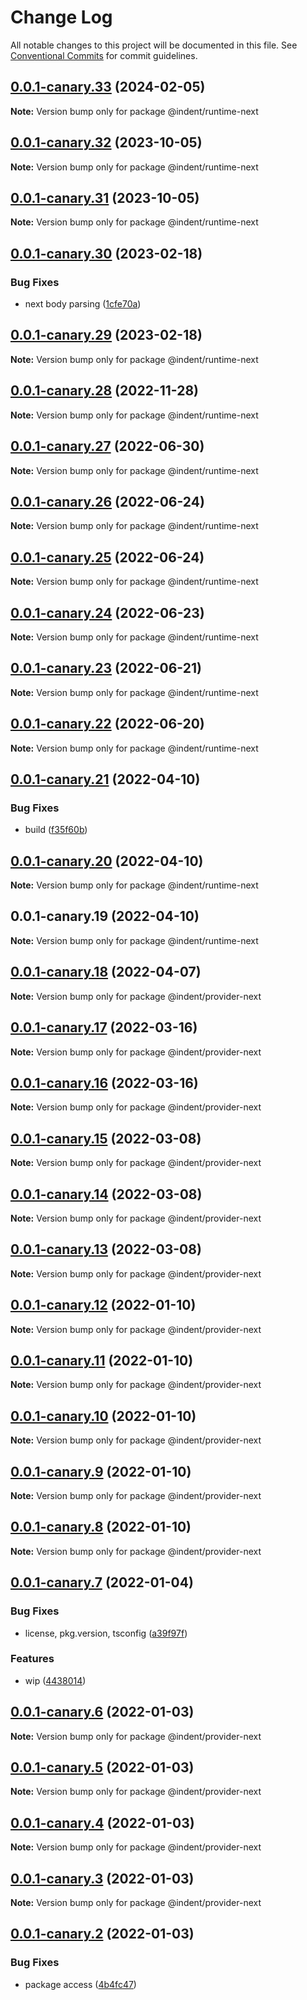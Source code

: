 # Change Log

All notable changes to this project will be documented in this file.
See [Conventional Commits](https://conventionalcommits.org) for commit guidelines.

## [0.0.1-canary.33](https://github.com/indentapis/integrations/compare/@indent/runtime-next@0.0.1-canary.32...@indent/runtime-next@0.0.1-canary.33) (2024-02-05)

**Note:** Version bump only for package @indent/runtime-next





## [0.0.1-canary.32](https://github.com/indentapis/integrations/compare/@indent/runtime-next@0.0.1-canary.31...@indent/runtime-next@0.0.1-canary.32) (2023-10-05)

**Note:** Version bump only for package @indent/runtime-next





## [0.0.1-canary.31](https://github.com/indentapis/integrations/compare/@indent/runtime-next@0.0.1-canary.30...@indent/runtime-next@0.0.1-canary.31) (2023-10-05)

**Note:** Version bump only for package @indent/runtime-next





## [0.0.1-canary.30](https://github.com/indentapis/integrations/compare/@indent/runtime-next@0.0.1-canary.29...@indent/runtime-next@0.0.1-canary.30) (2023-02-18)


### Bug Fixes

* next body parsing ([1cfe70a](https://github.com/indentapis/integrations/commit/1cfe70a776f36eec0535e80d000906892b7ad758))





## [0.0.1-canary.29](https://github.com/indentapis/integrations/compare/@indent/runtime-next@0.0.1-canary.28...@indent/runtime-next@0.0.1-canary.29) (2023-02-18)

**Note:** Version bump only for package @indent/runtime-next





## [0.0.1-canary.28](https://github.com/indentapis/integrations/compare/@indent/runtime-next@0.0.1-canary.27...@indent/runtime-next@0.0.1-canary.28) (2022-11-28)

**Note:** Version bump only for package @indent/runtime-next





## [0.0.1-canary.27](https://github.com/indentapis/integrations/compare/@indent/runtime-next@0.0.1-canary.26...@indent/runtime-next@0.0.1-canary.27) (2022-06-30)

**Note:** Version bump only for package @indent/runtime-next





## [0.0.1-canary.26](https://github.com/indentapis/integrations/compare/@indent/runtime-next@0.0.1-canary.25...@indent/runtime-next@0.0.1-canary.26) (2022-06-24)

**Note:** Version bump only for package @indent/runtime-next





## [0.0.1-canary.25](https://github.com/indentapis/integrations/compare/@indent/runtime-next@0.0.1-canary.24...@indent/runtime-next@0.0.1-canary.25) (2022-06-24)

**Note:** Version bump only for package @indent/runtime-next





## [0.0.1-canary.24](https://github.com/indentapis/integrations/compare/@indent/runtime-next@0.0.1-canary.23...@indent/runtime-next@0.0.1-canary.24) (2022-06-23)

**Note:** Version bump only for package @indent/runtime-next





## [0.0.1-canary.23](https://github.com/indentapis/integrations/compare/@indent/runtime-next@0.0.1-canary.22...@indent/runtime-next@0.0.1-canary.23) (2022-06-21)

**Note:** Version bump only for package @indent/runtime-next





## [0.0.1-canary.22](https://github.com/indentapis/integrations/compare/@indent/runtime-next@0.0.1-canary.21...@indent/runtime-next@0.0.1-canary.22) (2022-06-20)

**Note:** Version bump only for package @indent/runtime-next





## [0.0.1-canary.21](https://github.com/indentapis/integrations/compare/@indent/runtime-next@0.0.1-canary.20...@indent/runtime-next@0.0.1-canary.21) (2022-04-10)


### Bug Fixes

* build ([f35f60b](https://github.com/indentapis/integrations/commit/f35f60be6050a9f50ae5617be3583c6454e0d5d9))





## [0.0.1-canary.20](https://github.com/indentapis/integrations/compare/@indent/runtime-next@0.0.1-canary.19...@indent/runtime-next@0.0.1-canary.20) (2022-04-10)

**Note:** Version bump only for package @indent/runtime-next





## 0.0.1-canary.19 (2022-04-10)

**Note:** Version bump only for package @indent/runtime-next





## [0.0.1-canary.18](https://github.com/indentapis/integrations/compare/@indent/provider-next@0.0.1-canary.17...@indent/provider-next@0.0.1-canary.18) (2022-04-07)

**Note:** Version bump only for package @indent/provider-next





## [0.0.1-canary.17](https://github.com/indentapis/integrations/compare/@indent/provider-next@0.0.1-canary.16...@indent/provider-next@0.0.1-canary.17) (2022-03-16)

**Note:** Version bump only for package @indent/provider-next





## [0.0.1-canary.16](https://github.com/indentapis/integrations/compare/@indent/provider-next@0.0.1-canary.15...@indent/provider-next@0.0.1-canary.16) (2022-03-16)

**Note:** Version bump only for package @indent/provider-next





## [0.0.1-canary.15](https://github.com/indentapis/integrations/compare/@indent/provider-next@0.0.1-canary.14...@indent/provider-next@0.0.1-canary.15) (2022-03-08)

**Note:** Version bump only for package @indent/provider-next





## [0.0.1-canary.14](https://github.com/indentapis/integrations/compare/@indent/provider-next@0.0.1-canary.13...@indent/provider-next@0.0.1-canary.14) (2022-03-08)

**Note:** Version bump only for package @indent/provider-next





## [0.0.1-canary.13](https://github.com/indentapis/integrations/compare/@indent/provider-next@0.0.1-canary.12...@indent/provider-next@0.0.1-canary.13) (2022-03-08)

**Note:** Version bump only for package @indent/provider-next





## [0.0.1-canary.12](https://github.com/indentapis/integrations/compare/@indent/provider-next@0.0.1-canary.11...@indent/provider-next@0.0.1-canary.12) (2022-01-10)

**Note:** Version bump only for package @indent/provider-next





## [0.0.1-canary.11](https://github.com/indentapis/integrations/compare/@indent/provider-next@0.0.1-canary.10...@indent/provider-next@0.0.1-canary.11) (2022-01-10)

**Note:** Version bump only for package @indent/provider-next





## [0.0.1-canary.10](https://github.com/indentapis/integrations/compare/@indent/provider-next@0.0.1-canary.9...@indent/provider-next@0.0.1-canary.10) (2022-01-10)

**Note:** Version bump only for package @indent/provider-next





## [0.0.1-canary.9](https://github.com/indentapis/integrations/compare/@indent/provider-next@0.0.1-canary.8...@indent/provider-next@0.0.1-canary.9) (2022-01-10)

**Note:** Version bump only for package @indent/provider-next





## [0.0.1-canary.8](https://github.com/indentapis/integrations/compare/@indent/provider-next@0.0.1-canary.7...@indent/provider-next@0.0.1-canary.8) (2022-01-10)

**Note:** Version bump only for package @indent/provider-next





## [0.0.1-canary.7](https://github.com/indentapis/integrations/compare/@indent/provider-next@0.0.1-canary.6...@indent/provider-next@0.0.1-canary.7) (2022-01-04)


### Bug Fixes

* license, pkg.version, tsconfig ([a39f97f](https://github.com/indentapis/integrations/commit/a39f97fdec58b3dbe34f87eedf6e74ea67a75c58))


### Features

* wip ([4438014](https://github.com/indentapis/integrations/commit/44380142e6bf6a6ec8951f2f977ab0d05dbbed41))





## [0.0.1-canary.6](https://github.com/indentapis/integrations/compare/@indent/provider-next@0.0.1-canary.5...@indent/provider-next@0.0.1-canary.6) (2022-01-03)

**Note:** Version bump only for package @indent/provider-next





## [0.0.1-canary.5](https://github.com/indentapis/integrations/compare/@indent/provider-next@0.0.1-canary.4...@indent/provider-next@0.0.1-canary.5) (2022-01-03)

**Note:** Version bump only for package @indent/provider-next





## [0.0.1-canary.4](https://github.com/indentapis/integrations/compare/@indent/provider-next@0.0.1-canary.3...@indent/provider-next@0.0.1-canary.4) (2022-01-03)

**Note:** Version bump only for package @indent/provider-next





## [0.0.1-canary.3](https://github.com/indentapis/integrations/compare/@indent/provider-next@0.0.1-canary.2...@indent/provider-next@0.0.1-canary.3) (2022-01-03)

**Note:** Version bump only for package @indent/provider-next





## [0.0.1-canary.2](https://github.com/indentapis/integrations/compare/@indent/provider-next@0.0.1-canary.1...@indent/provider-next@0.0.1-canary.2) (2022-01-03)


### Bug Fixes

* package access ([4b4fc47](https://github.com/indentapis/integrations/commit/4b4fc47e037c49ddb79076d8d35acc438d6ef01b))
